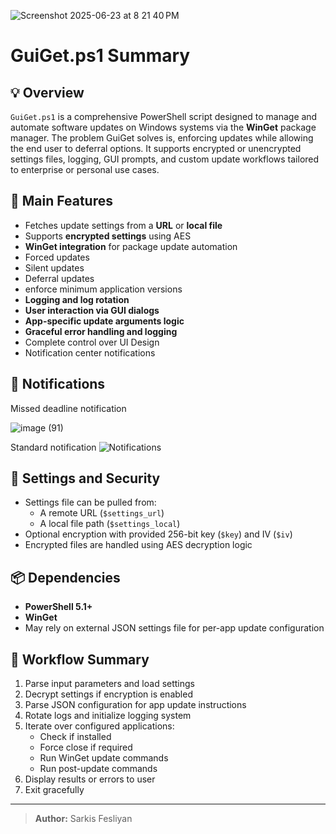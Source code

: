 
![Screenshot 2025-06-23 at 8 21 40 PM](https://github.com/user-attachments/assets/fb22cb11-6dc0-48fc-90c2-a70f9cd43232)

# GuiGet.ps1 Summary

## 💡 Overview

`GuiGet.ps1` is a comprehensive PowerShell script designed to manage and automate software updates on Windows systems via the **WinGet** package manager. The problem GuiGet solves is, enforcing updates while allowing the end user to deferral options. It supports encrypted or unencrypted settings files, logging, GUI prompts, and custom update workflows tailored to enterprise or personal use cases.

## 🚀 Main Features

- Fetches update settings from a **URL** or **local file**
- Supports **encrypted settings** using AES
- **WinGet integration** for package update automation
- Forced updates
- Silent updates
- Deferral updates
- enforce minimum application versions
- **Logging and log rotation**
- **User interaction via GUI dialogs**
- **App-specific update arguments logic** 
- **Graceful error handling and logging**
- Complete control over UI Design
- Notification center notifications

## 🔐 Notifications
Missed deadline notification

![image (91)](https://github.com/user-attachments/assets/5248b91c-9176-41f0-9075-ee452d156b45)

Standard notification
![Notifications](https://github.com/user-attachments/assets/d07d44b0-a642-46c9-b6ac-fee7525480aa)




## 🔐 Settings and Security

- Settings file can be pulled from:
  - A remote URL (`$settings_url`)
  - A local file path (`$settings_local`)
- Optional encryption with provided 256-bit key (`$key`) and IV (`$iv`)
- Encrypted files are handled using AES decryption logic

## 📦 Dependencies

- **PowerShell 5.1+**
- **WinGet**
- May rely on external JSON settings file for per-app update configuration

## 🧭 Workflow Summary

1. Parse input parameters and load settings
2. Decrypt settings if encryption is enabled
3. Parse JSON configuration for app update instructions
4. Rotate logs and initialize logging system
5. Iterate over configured applications:
   - Check if installed
   - Force close if required
   - Run WinGet update commands
   - Run post-update commands
6. Display results or errors to user
7. Exit gracefully

---

> **Author:** Sarkis Fesliyan  



